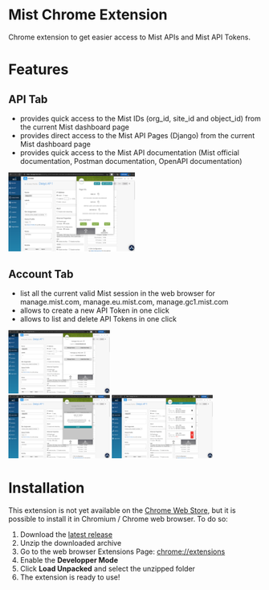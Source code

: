 # Mist Chrome Extension
Chrome extension to get easier access to Mist APIs and Mist API Tokens.
 
# Features
## API Tab
* provides quick access to the Mist IDs (org_id, site_id and object_id) from the current Mist dashboard page
* provides direct access to the Mist API Pages (Django) from the current Mist dashboard page
* provides quick access to the Mist API documentation (Mist official documentation, Postman documentation, OpenAPI documentation)

<div>
<img src="._readme/img/api.png" width="50%">

</div>

## Account Tab
* list all the current valid Mist session in the web browser for manage.mist.com, manage.eu.mist.com, manage.gc1.mist.com
* allows to create a new API Token in one click
* allows to list and delete API Tokens in one click


<div>
<img src="._readme/img/accounts_list.png" width="40%">
</div>
<div>
<img src="._readme/img/accounts_create.png" width="40%">
<img src="._readme/img/accounts_manage.png" width="40%">
</div>


# Installation
This extension is not yet available on the [Chrome Web Store](https://chrome.google.com/), but it is possible to install it in Chromium / Chrome web browser. To do so:
1. Download the [latest release](https://github.com/tmunzer/mist_chrome_extension/releases)
2. Unzip the downloaded archive
3. Go to the web browser Extensions Page: <a href="chrome://extensions" target="_blank">chrome://extensions</a> 
4. Enable the **Developper Mode**
5. Click **Load Unpacked** and select the unzipped folder
6. The extension is ready to use!
